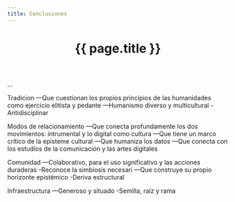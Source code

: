 ```yaml
---
title: Conclusiones
---
```


<a id="conclusiones-chapter"></a>
<header class="chapter-headers">
  <h1>{{ page.title }}</h1>
</header>

...

Tradicion
—Que cuestionan los propios principios de las humanidades como ejercicio elitista y pedante
—Humanismo diverso y multicultural
-Antidisciplinar

Modos de relacionamiento
—Que conecta profundamente los dos movimientos: intrumental y lo digital como cultura
—Que tiene un marco crítico de la episteme cultural
—Que humaniza los datos
—Que conecta con los estudios de la comunicación y las artes digitales

Comunidad
—Colaborativo, para el uso significativo y las acciones duraderas
-Reconoce la simbiosis necesari
—Que construye su propio horizonte epistémico
-Deriva estructural

Infraestructura
—Generoso y situado
-Semilla, raíz y rama